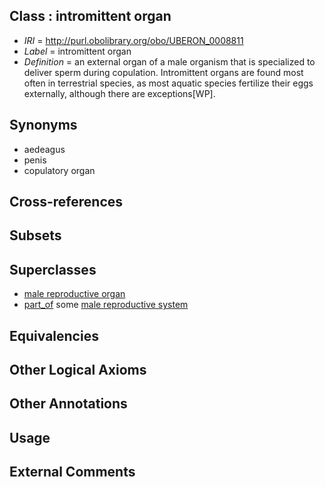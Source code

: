 
## Class : intromittent organ

 * *IRI* = http://purl.obolibrary.org/obo/UBERON_0008811
 * *Label* = intromittent organ
 * *Definition* = an external organ of a male organism that is specialized to deliver sperm during copulation. Intromittent organs are found most often in terrestrial species, as most aquatic species fertilize their eggs externally, although there are exceptions[WP].

## Synonyms

 * aedeagus
 * penis
 * copulatory organ

## Cross-references


## Subsets


## Superclasses

 * [male reproductive organ](../../UBERON/35/UBERON_0003135.md)
 * [part_of](../../BFO/50/BFO_0000050.md) some [male reproductive system](../../UBERON/79/UBERON_0000079.md)

## Equivalencies


## Other Logical Axioms


## Other Annotations


## Usage


## External Comments

